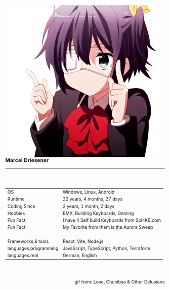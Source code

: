 <img align="right" height="480" src="assets/Rikka.gif" alt="Rikka Takanashi 'dance'" />

### Marcel Driesener

---

<br>
<br>

|                       |                                                |
| --------------------- | ---------------------------------------------- |
| OS                    | Windows, Linux, Android                        |
| Runtime               | 22 years, 4 months, 27 days                    |
| Coding Since          | 2 years, 1 month, 2 days                       |
| Hobbies               | BMX, Building Keyboards, Gaming                |
| Fun Fact              | I have 4 Self build Keyboards from SplitKB.com |
| Fun Fact              | My Favorite from them is the Aurora Sweep      |
| ‎                     | ‎                                              |
| Frameworks & tools    | React, Vite, Node.js                           |
| languages.programming | JavaScript, TypeScript, Python, Terraform      |
| languages.real        | German, English                                |

<br>
<br>
<p align="right">gif from: Love, Chunibyo & Other Delusions</p>
